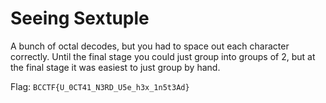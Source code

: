 # Seeing Sextuple
A bunch of octal decodes, but you had to space out each character correctly. Until the final stage you could just group into groups of 2, but at the final stage it was easiest to just group by hand.

Flag: `BCCTF{U_0CT41_N3RD_U5e_h3x_1n5t3Ad}`